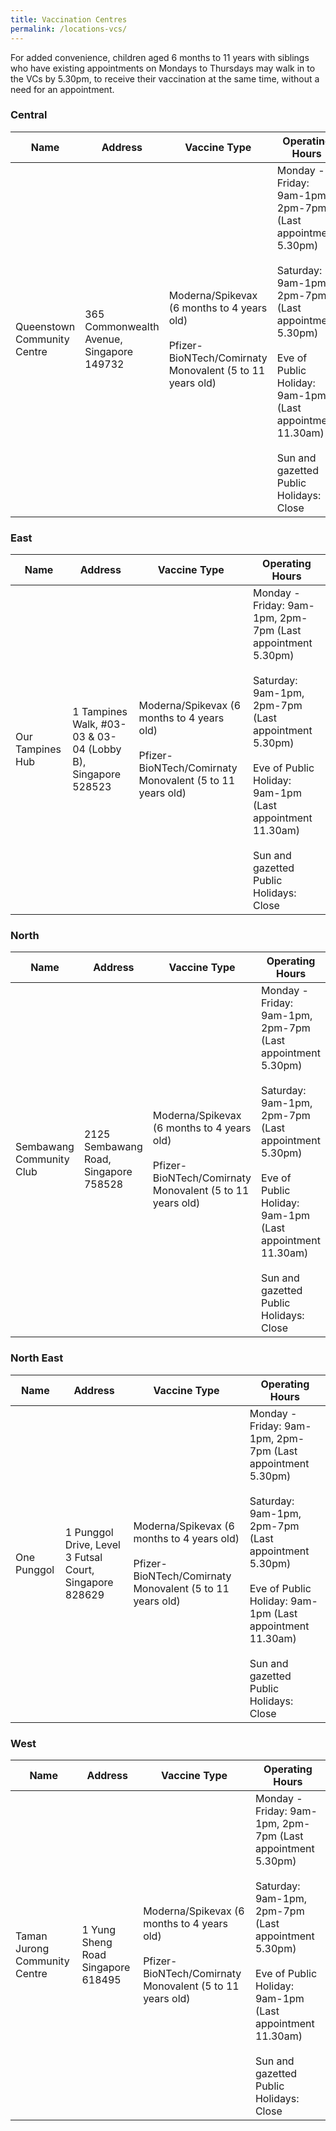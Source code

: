 ```yaml
---
title: Vaccination Centres
permalink: /locations-vcs/
---
```

For added convenience, children aged 6 months to 11 years with siblings who have existing appointments on Mondays to Thursdays may walk in to the VCs by 5.30pm, to receive their vaccination at the same time, without a need for an appointment.

### **Central**
<table>
  <thead>
    <tr>
      <th>Name</th>
      <th>Address</th>
			<th>Vaccine Type</th>
			<th>Operating Hours</th>
    </tr>
  </thead>
  <tbody>	
    <tr>
      <td>Queenstown
Community Centre </td>
      <td>365 Commonwealth Avenue, Singapore
149732</td>
			<td>Moderna/Spikevax (6
months to 4 years old)<br><br>
Pfizer-
BioNTech/Comirnaty Monovalent
(5 to 11 years old)</td>
			<td>Monday - Friday: 9am-1pm, 2pm-7pm (Last appointment 5.30pm)<br><br>Saturday: 9am-1pm, 2pm-7pm (Last appointment 5.30pm)<br><br>Eve of Public Holiday: 9am-1pm (Last appointment 11.30am)<br><br>Sun and gazetted Public Holidays: Close</td>
    </tr>		
	</tbody>
</table>

### **East**
<table>
  <thead>
    <tr>
      <th>Name</th>
      <th>Address</th>
			<th>Vaccine Type</th>
			<th>Operating Hours</th>
    </tr>
  </thead>
  <tbody>	
    <tr>
      <td>Our Tampines Hub</td>
      <td>1 Tampines Walk, #03-03 & 03-04
(Lobby B), Singapore 528523</td>
			<td>Moderna/Spikevax (6
months to 4 years old)<br><br>
Pfizer-BioNTech/Comirnaty Monovalent (5 to 11 years old)</td>
			<td>Monday - Friday: 9am-1pm, 2pm-7pm (Last appointment 5.30pm)<br><br>Saturday: 9am-1pm, 2pm-7pm (Last appointment 5.30pm)<br><br>Eve of Public Holiday: 9am-1pm (Last appointment 11.30am)<br><br>Sun and gazetted Public Holidays: Close</td>
    </tr>
	</tbody>
</table>

### **North**
<table>
  <thead>
    <tr>
      <th>Name</th>
      <th>Address</th>
			<th>Vaccine Type</th>
			<th>Operating Hours</th>
    </tr>
  </thead>
  <tbody>	
    <tr>
      <td>Sembawang Community Club</td>
      <td>2125 Sembawang Road, Singapore
758528</td>
			<td>Moderna/Spikevax (6
months to 4 years old)<br><br>
Pfizer-BioNTech/Comirnaty Monovalent (5 to 11 years old)</td>
			<td>Monday - Friday: 9am-1pm, 2pm-7pm (Last appointment 5.30pm)<br><br>Saturday: 9am-1pm, 2pm-7pm (Last appointment 5.30pm)<br><br>Eve of Public Holiday: 9am-1pm (Last appointment 11.30am)<br><br>Sun and gazetted Public Holidays: Close</td>
    </tr>
	</tbody>
</table>

### **North East**
<table>
  <thead>
    <tr>
      <th>Name</th>
      <th>Address</th>
			<th>Vaccine Type</th>
			<th>Operating Hours</th>
    </tr>
  </thead>
  <tbody>	
    <tr>
      <td>One Punggol</td>
      <td>1 Punggol Drive, Level 3 Futsal Court,
Singapore 828629</td>
			<td>Moderna/Spikevax (6 months to 4 years old)<br><br>
Pfizer- BioNTech/Comirnaty Monovalent (5 to 11 years old)</td>
<td>Monday - Friday: 9am-1pm, 2pm-7pm (Last appointment 5.30pm)<br><br>Saturday: 9am-1pm, 2pm-7pm (Last appointment 5.30pm)<br><br>Eve of Public Holiday: 9am-1pm (Last appointment 11.30am)<br><br>Sun and gazetted Public Holidays: Close</td>			
   </tr>
	</tbody>
</table>

### **West**
<table>
  <thead>
    <tr>
      <th>Name</th>
      <th>Address</th>
			<th>Vaccine Type</th>
			<th>Operating Hours</th>
    </tr>
  </thead>
  <tbody>	
			 <tr>
      <td>Taman Jurong Community Centre</td>
      <td>1 Yung Sheng Road Singapore 618495</td>
			<td>Moderna/Spikevax (6 months to 4 years old)<br><br>Pfizer- BioNTech/Comirnaty Monovalent (5 to 11 years old)
				 </td>
			<td>Monday - Friday: 9am-1pm, 2pm-7pm (Last appointment 5.30pm)<br><br>Saturday: 9am-1pm, 2pm-7pm (Last appointment 5.30pm)<br><br>Eve of Public Holiday: 9am-1pm (Last appointment 11.30am)<br><br>Sun and gazetted Public Holidays: Close</td>